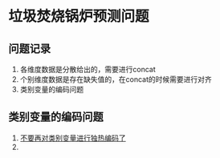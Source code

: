 # 垃圾焚烧锅炉预测问题

## 问题记录

1. 各维度数据是分散给出的，需要进行concat
2. 个别维度数据是存在缺失值的，在concat的时候需要进行对齐
3. 类别变量的编码问题

## 类别变量的编码问题

1. [不要再对类别变量进行独热编码了](https://zhuanlan.zhihu.com/p/213734350)
2. 